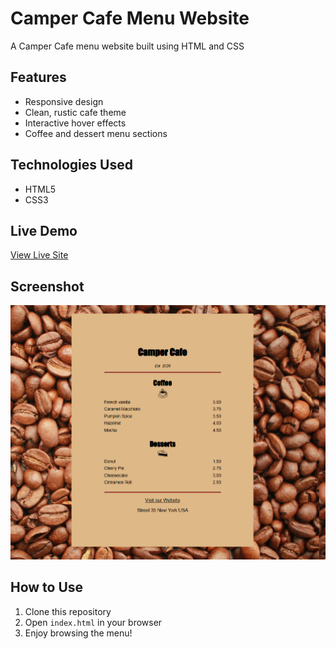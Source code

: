 # Camper Cafe Menu Website

A Camper Cafe menu website built using HTML and CSS

## Features
- Responsive design
- Clean, rustic cafe theme
- Interactive hover effects
- Coffee and dessert menu sections

## Technologies Used
- HTML5
- CSS3

## Live Demo
[View Live Site](https://Talhaarif326.github.io/camper-cafe-menu)

## Screenshot
![Camper Cafe Menu](screenshot.png)

## How to Use
1. Clone this repository
2. Open `index.html` in your browser
3. Enjoy browsing the menu!

